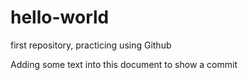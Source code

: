 # hello-world
first repository, practicing using Github

Adding some text into this document to show a commit
